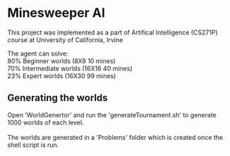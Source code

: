 # Minesweeper AI

This project was implemented as a part of Artifical Intelligence (CS271P) course at University of California, Irvine

The agent can solve:<br>
80% Beginner worlds (8X8 10 mines)<br>
70% Intermediate worlds (16X16 40 mines)<br>
23% Expert worlds (16X30 99 mines)<br>

## Generating the worlds

Open 'WorldGenertor' and run the 'generateTournament.sh' to generate 1000 worlds of each level.<br>
<br>
The worlds are generated in a 'Problems' folder which is created once the shell script is run.<br>
<br>
